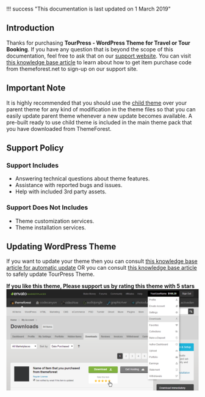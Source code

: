 !!! success "This documentation is last updated on 1 March 2019"

## **Introduction**
Thanks for purchasing **TourPress - WordPress Theme for Travel or Tour Booking**. If you have any question that is beyond the scope of this documentation, feel free to ask that on our [support website](https://support.inspirythemes.com/). You can visit [this knowledge base article](https://support.inspirythemes.com/knowledgebase/how-to-get-themeforest-item-purchase-code/) to learn about how to get item purchase code from themeforest.net to sign-up on our support site.

## **Important Note**
It is highly recommended that you should use the [child theme](https://codex.wordpress.org/Child_Themes) over your parent theme for any kind of modification in the theme files so that you can easily update parent theme whenever a new update becomes available. A pre-built ready to use child theme is included in the main theme pack that you have downloaded from ThemeForest.

## **Support Policy**

### **Support Includes**
* Answering technical questions about theme features.
* Assistance with reported bugs and issues.
* Help with included 3rd party assets.

### **Support Does Not Includes**
* Theme customization services.
* Theme installation services.

## **Updating WordPress Theme**
If you want to update your theme then you can consult [this knowledge base article for automatic update](https://support.inspirythemes.com/knowledgebase/update-theme-automatically/) OR you can consult [this knowledge base article](https://support.inspirythemes.com/knowledgebase/update-theme-manually/) to safely update TourPress Theme.

**If you like this theme, Please support us by rating this theme with 5 stars**
![How to rate?](img/how-to-rate-theme.png)
